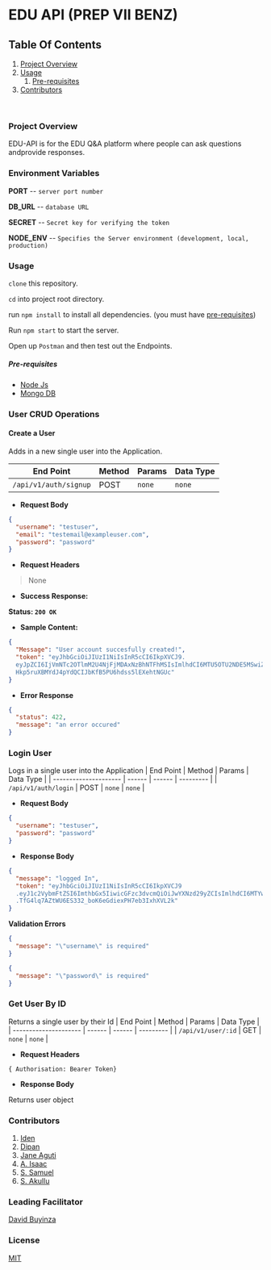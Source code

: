 # EDU API (PREP VII BENZ)

## Table Of Contents

1. [Project Overview](#project-overview)
2. [Usage](#usage)
   1. [Pre-requisites](#pre-requisites)
3. [Contributors](#contributors)

<br>

### **Project Overview**

EDU-API is for the EDU Q&A platform where people can ask questions andprovide responses.

### Environment Variables

**PORT** -- `server port number`

**DB_URL** -- `database URL`

**SECRET** -- `Secret key for verifying the token`

**NODE_ENV** -- `Specifies the Server environment (development, local, production)`

### **Usage**

`clone` this repository.

`cd` into project root directory.

run `npm install` to install all dependencies. (you must have [pre-requisites](#pre-requisites))

Run `npm start` to start the server.

Open up `Postman` and then test out the Endpoints.

##### **Pre-requisites**

- [Node Js](https://nodejs.org/en/download/)
- [Mongo DB](https://www.mongodb.com/try/download/community)

### **User CRUD Operations**

#### Create a User

Adds in a new single user into the Application.

| End Point             | Method | Params | Data Type |
| --------------------- | ------ | ------ | --------- |
| `/api/v1/auth/signup` | POST   | `none` | `none`    |

- **Request Body**

```json
{
  "username": "testuser",
  "email": "testemail@exampleuser.com",
  "password": "password"
}
```

- **Request Headers**

> None

- **Success Response:**

**Status: `200 OK`**

- **Sample Content:**

```json
{
  "Message": "User account succesfully created!",
  "token": "eyJhbGciOiJIUzI1NiIsInR5cCI6IkpXVCJ9.
  eyJpZCI6IjVmNTc2OTlmM2U4NjFjMDAxNzBhNTFhMSIsImlhdCI6MTU5OTU2NDE5MSwiZXhwIjoxNTk5NjUwNTkxfQ.
  Hkp5ruXBMYdJ4pYdQCIJbKfB5PU6hdss5lEXehtNGUc"
}
```

- **Error Response**

```json
{
  "status": 422,
  "message": "an error occured"
}
```

### **Login User**

Logs in a single user into the Application
| End Point | Method | Params | Data Type |
| --------------------- | ------ | ------ | --------- |
| `/api/v1/auth/login` | POST | `none` | `none` |

- **Request Body**

```json
{
  "username": "testuser",
  "password": "password"
}
```

- **Response Body**

```json
{
  "message": "logged In",
  "token": "eyJhbGciOiJIUzI1NiIsInR5cCI6IkpXVCJ9
  .eyJ1c2VybmFtZSI6ImthbGx5IiwicGFzc3dvcmQiOiJwYXNzd29yZCIsImlhdCI6MTYwMDc4Mjc3MywiZXhwIjoxNjAwODY5MTczfQ
  .TfG4lq7AZtWU6ES332_boK6eGdiexPH7eb3IxhXVL2k"
}
```

**Validation Errors**

```json
{
  "message": "\"username\" is required"
}
```

```json
{
  "message": "\"password\" is required"
}
```

### Get User By ID

Returns a single user by their Id
| End Point | Method | Params | Data Type |
| --------------------- | ------ | ------ | --------- |
| `/api/v1/user/:id` | GET | `none` | `none` |

- **Request Headers**

`{ Authorisation: Bearer Token}`

- **Response Body**

Returns user object

### **Contributors**

1. [Iden](https://github.com/kallyas)
2. [Dipan](https://github.com/diphan-source)
3. [Jane Aguti](https://github.com/jane2k)
4. [A. Isaac](https://github.com/Eyezoh)
5. [S. Samuel](https://github.com/ssendisamuel)
6. [S. Akullu](https://github.com/sarahakullu)

### **Leading Facilitator**

[David Buyinza](https://github.com/davidgoodson)

### License

[MIT](/LICENSE)
